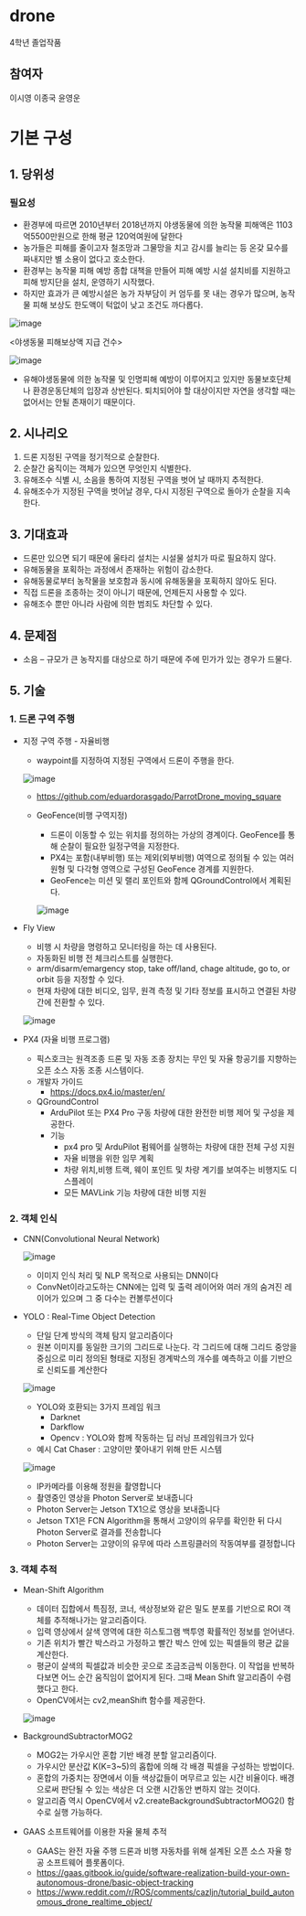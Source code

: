 drone
==========
4학년 졸업작품

참여자
----------
이시영
이종국
윤영운

# 기본 구성
## 1. 당위성

### 필요성
- 환경부에 따르면 2010년부터 2018년까지 야생동물에 의한 농작물 피해액은 1103억5500만원으로 한해 평균 120억여원에 달한다
- 농가들은 피해를 줄이고자 철조망과 그물망을 치고 감시를 늘리는 등 온갖 묘수를 짜내지만 별 소용이 없다고 호소한다.
- 환경부는 농작물 피해 예방 종합 대책을 만들어 피해 예방 시설 설치비를 지원하고 피해 방지단을 설치, 운영하기 시작했다.
- 하지만 효과가 큰 예방시설은 농가 자부담이 커 엄두를 못 내는 경우가 많으며, 농작물 피해 보상도 한도액이 턱없이 낮고 조건도 까다롭다.

![image](https://user-images.githubusercontent.com/57993534/125783870-4a519efa-a17b-4840-8168-1fb21b1c4f97.png)

<야생동물 피해보상액 지급 건수>


![image](https://user-images.githubusercontent.com/57993534/125784015-c4cb32dd-a744-472c-bf4a-d8057d8254da.png)


-  유해야생동물에 의한 농작물 및 인명피해 예방이 이루어지고 있지만 동물보호단체나 환경운동단체의 입장과 상반된다. 퇴치되어야 할 대상이지만 자연을 생각할 때는 없어서는 안될 존재이기 때문이다.


   
## 2. 시나리오
1) 드론 지정된 구역을 정기적으로 순찰한다.
2) 순찰간 움직이는 객체가 있으면 무엇인지 식별한다.
3) 유해조수 식별 시, 소음을 통하여 지정된 구역을 벗어 날 때까지 추적한다.
4) 유해조수가 지정된 구역을 벗어날 경우, 다시 지정된 구역으로 돌아가 순찰을 지속한다.

## 3. 기대효과
- 드론만 있으면 되기 때문에 울타리 설치는 시설물 설치가 따로 필요하지 않다.
- 유해동물을 포획하는 과정에서 존재하는 위험이 감소한다.
- 유해동물로부터 농작물을 보호함과 동시에 유해동물을 포획하지 않아도 된다.
- 직접 드론을 조종하는 것이 아니기 때문에, 언제든지 사용할 수 있다.
- 유해조수 뿐만 아니라 사람에 의한 범죄도 차단할 수 있다.

## 4. 문제점
- 소음 – 규모가 큰 농작지를 대상으로 하기 때문에 주에 민가가 있는 경우가 드물다.

## 5. 기술
### 1. 드론 구역 주행
  - 지정 구역 주행 - 자율비행
    + waypoint를 지정하여 지정된 구역에서 드론이 주행을 한다.

    ![image](https://user-images.githubusercontent.com/57993534/125784160-9e13a4fd-41a8-4edf-874c-0ff71ef0c21f.png)
    
    + https://github.com/eduardorasgado/ParrotDrone_moving_square
    + GeoFence(비행 구역지정)
      + 드론이 이동할 수 있는 위치를 정의하는 가상의 경계이다. GeoFence를 통해 순찰이 필요한 일정구역을 지정한다.
      + PX4는 포함(내부비행) 또는 제외(외부비행) 여역으로 정의될 수 있는 여러 원형 및 다각형 영역으로 구성된 GeoFence 경계를 지원한다.
      + GeoFence는 미션 및 랠리 포인트와 함께 QGroundControl에서 계획된다.
      
      ![image](https://user-images.githubusercontent.com/57993534/125784574-d86c86b5-a314-4b69-b85d-032e8e940160.png) 
      
  - Fly View
    + 비행 시 차량을 명령하고 모니터링을 하는 데 사용된다.
    + 자동화된 비행 전 체크리스트를 실행한다.
    + arm/disarm/emargency stop, take off/land, chage altitude, go to, or orbit 등을 지정할 수 있다.
    + 현재 차량에 대한 비디오, 임무, 원격 측정 및 기타 정보를 표시하고 연결된 차량 간에 전환할 수 있다.
    
    ![image](https://user-images.githubusercontent.com/57993534/125787088-08650508-5922-49a1-9558-973cd93621ad.png)

  - PX4 (자율 비행 프로그램)
    + 픽스호크는 원격조종 드론 및 자동 조종 장치는 무인 및 자율 항공기를 지향하는 오픈 소스 자동 조종 시스템이다.
    + 개발자 가이드
      + https://docs.px4.io/master/en/
    + QGroundControl
      + ArduPilot 또는 PX4 Pro 구동 차량에 대한 완전한 비행 제어 및 구성을 제공한다.
      + 기능
        + px4 pro 및 ArduPilot 펌웨어를 실행하는 차량에 대한 전체 구성 지원
        + 자율 비행을 위한 임무 계획
        + 차량 위치,비행 트랙, 웨이 포인트 및 차량 계기를 보여주는 비행지도 디스플레이
        + 모든 MAVLink 기능 차량에 대한 비행 지원

### 2. 객체 인식
  - CNN(Convolutional Neural Network)
  
    ![image](https://user-images.githubusercontent.com/57993534/125787741-7bc797e3-4038-4e11-95f1-21f138597b50.png)
    
    + 이미지 인식 처리 및 NLP 목적으로 사용되는 DNN이다
    + ConvNet이라고도하는 CNN에는 입력 및 출력 레이어와 여러 개의 숨겨진 레이어가 있으며 그 중 다수는 컨볼루션이다
  - YOLO : Real-Time Object Detection
    + 단일 단계 방식의 객체 탐지 알고리즘이다
    + 원본 이미지를 동일한 크기의 그리드로 나눈다. 각 그리드에 대해 그리드 중앙을 중심으로 미리 정의된 형태로 지정된 경계박스의 개수를 예측하고 이를 기반으로 신뢰도를 계산한다
    
    ![image](https://user-images.githubusercontent.com/57993534/125788160-c97081d1-4950-4fd1-8ab4-bea54a96cc3a.png)
    
    + YOLO와 호환되는 3가지 프레임 워크
	    + Darknet
	    + Darkflow
	    + Opencv : YOLO와 함께 작동하는 딥 러닝 프레임워크가 있다
    + 예시 Cat Chaser : 고양이만 쫓아내기 위해 만든 시스템
    
    ![image](https://user-images.githubusercontent.com/57993534/125788377-1fabe1d6-bdf9-4151-8914-a7d4e2181157.png)
    
    + IP카메라를 이용해 정원을 촬영합니다
    + 촬영중인 영상을 Photon Server로 보내줍니다
    + Photon Server는 Jetson TX1으로 영상을 보내줍니다
    + Jetson TX1은 FCN Algorithm을 통해서 고양이의 유무를 확인한 뒤 다시 Photon Server로 결과를 전송합니다
    + Photon Server는 고양이의 유무에 따라 스프링클러의 작동여부를 결정합니다
    
### 3. 객체 추적
  - Mean-Shift Algorithm
    + 데이터 집합에서 특짐정, 코너, 색상정보와 같은 밀도 분포를 기반으로 ROI 객체를 추적해나가는 알고리즘이다.
    + 입력 영상에서 살색 영역에 대한 히스토그램 백투영 확률적인 정보를 얻어낸다.
    + 기존 위치가 빨간 박스라고 가정하고 빨간 박스 안에 있는 픽셀들의 평균 값을 계산한다.
    + 평균이 살색의 픽셀값과 비슷한 곳으로 조금조금씩 이동한다. 이 작업을 반복하다보면 어느 순간 움직임이 없어지게 된다. 그때 Mean Shift 알고리즘이 수렴했다고 한다.
    + OpenCV에서는 cv2,meanShift 함수를 제공한다.
    
    ![image](https://user-images.githubusercontent.com/57993534/125789094-e8bd198e-3136-41a2-8aca-246c7a0ba74a.png)


  - BackgroundSubtractorMOG2 
    + MOG2는 가우시안 혼합 기반 배경 분할 알고리즘이다.
    + 가우시안 분산값 K(K=3~5)의 홉합에 의해 각 배경 픽셀을 구성하는 방법이다. 
    + 혼합의 가중치는 장면에서 이들 색상값들이 머무르고 있는 시간 비율이다. 배경으로써 판단될 수 있는 색상은 더 오랜 시간동안 변하지 않는 것이다.
    + 알고리즘 역시 OpenCV에서 v2.createBackgroundSubtractorMOG2() 함수로 실행 가능하다.

  - GAAS 소프트웨어를 이용한 자율 물체 추적
    + GAAS는 완전 자율 주행 드론과 비행 자동차를 위해 설계된 오픈 소스 자율 항공 소프트웨어 플롯폼이다.
    + https://gaas.gitbook.io/guide/software-realization-build-your-own-autonomous-drone/basic-object-tracking
    + https://www.reddit.com/r/ROS/comments/cazljn/tutorial_build_autonomous_drone_realtime_object/
